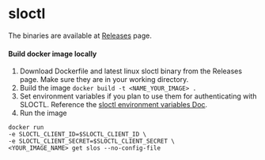 # sloctl

The binaries are available at [Releases](https://github.com/nobl9/sloctl/releases) page.

#### Build docker image locally

1. Download Dockerfile and latest linux sloctl binary from the Releases page. Make sure they are in your working directory.
2. Build the image 
```docker build -t <NAME_YOUR_IMAGE> .```
3. Set environment variables if you plan to use them for authenticating with SLOCTL. Reference the [sloctl environment variables Doc](https://docs.nobl9.com/sloctl-user-guide/#configure-sloctl-with-environmental-variables).
4. Run the image 
```
docker run  
-e SLOCTL_CLIENT_ID=$SLOCTL_CLIENT_ID \
-e SLOCTL_CLIENT_SECRET=$SLOCTL_CLIENT_SECRET \
<YOUR_IMAGE_NAME> get slos --no-config-file
``` 
